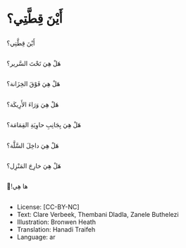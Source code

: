 # أَيْنَ قِطَّتِي؟

##
أَيْنَ قِطَّتِي؟

##
هَلْ هِيَ تَحْتَ السَّرير؟

##
هَلْ هِيَ فَوْقَ الخِزَانة؟

##
هَلْ هِيَ وَرَاءَ الأَرِيكَة؟

##
هَلْ هِيَ بِجَانِبِ حاوِيَةِ القِمَامَة؟

##
هَلْ هِيَ داخِلَ السَّلَّة؟

##
هَلْ هِيَ خارِجَ المَنْزِل؟

##
!َها هِي

##
* License: [CC-BY-NC]
* Text: Clare Verbeek, Thembani Dladla, Zanele Buthelezi
* Illustration: Bronwen Heath
* Translation: Hanadi Traifeh
* Language: ar
